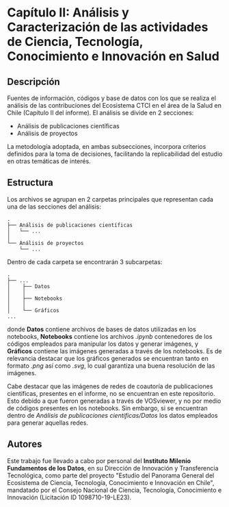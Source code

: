 # Capítulo II: Análisis y Caracterización de las actividades de Ciencia, Tecnología, Conocimiento e Innovación en Salud

## Descripción

Fuentes de información, códigos y base de datos con los que se realiza el análisis de las contribuciones del Ecosistema CTCI en el área de la Salud en Chile (Capítulo II del informe). El análisis se divide en 2 secciones:

- Análisis de publicaciones científicas
- Análisis de proyectos

La metodología adoptada, en ambas subsecciones, incorpora criterios definidos para la toma de decisiones, facilitando la replicabilidad del estudio en otras temáticas de interés.

## Estructura

Los archivos se agrupan en 2 carpetas principales que representan cada una de las secciones del análisis:

    .
    ├── Análisis de publicaciones científicas
    │   └── ... 
    │
    └── Análisis de proyectos
        └── ... 

Dentro de cada carpeta se encontrarán 3 subcarpetas:

    .
    ├── ...
    │    ├── Datos
    │    │
    │    ├── Notebooks
    │    │
    │    └── Gráficos
    ... 

donde **Datos** contiene archivos de bases de datos utilizadas en los notebooks, **Notebooks** contiene los archivos _.ipynb_ contenedores de los códigos empleados para manipular los datos y generar imágenes, y **Gráficos** contiene las imágenes generadas a través de los notebooks. Es de relevancia destacar que los gráficos generados se encuentran tanto en formato _.png_ así como _.svg_, lo cual garantiza una buena resolución de las imágenes.

Cabe destacar que las imágenes de redes de coautoría de publicaciones científicas, presentes en el informe, no se encuentran en este repositorio. Esto debido a que fueron generadas a través de VOSviewer, y no por medio de códigos presentes en los notebooks. Sin embargo, si se encuentran dentro de _Análisis de publicaciones científicas/Datos_ los datos empleados para generar aquellas redes.

## Autores

Este trabajo fue llevado a cabo por personal del **Instituto Milenio Fundamentos de los Datos**, en su Dirección de Innovación y Transferencia Tecnológica, como parte del proyecto "Estudio del
Panorama General del Ecosistema de Ciencia, Tecnología, Conocimiento e Innovación en Chile", mandatado por el Consejo Nacional de Ciencia, Tecnología, Conocimiento e Innovación (Licitación ID 1098710-19-LE23).

